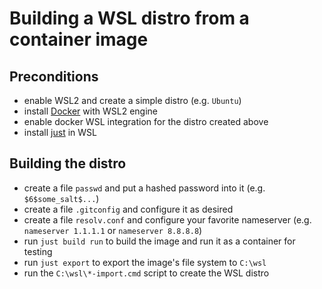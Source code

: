 # Building a WSL distro from a container image

## Preconditions

- enable WSL2 and create a simple distro (e.g. `Ubuntu`)
- install [Docker](https://www.docker.com/get-started/) with WSL2 engine
- enable docker WSL integration for the distro created above
- install [just](https://github.com/casey/just) in WSL

## Building the distro

- create a file `passwd` and put a hashed password into it (e.g. `$6$some_salt$...`)
- create a file `.gitconfig` and configure it as desired
- create a file `resolv.conf` and configure your favorite nameserver (e.g. `nameserver 1.1.1.1` or `nameserver 8.8.8.8`)
- run `just build run` to build the image and run it as a container for testing
- run `just export` to export the image's file system to `C:\wsl`
- run the `C:\wsl\*-import.cmd` script to create the WSL distro

